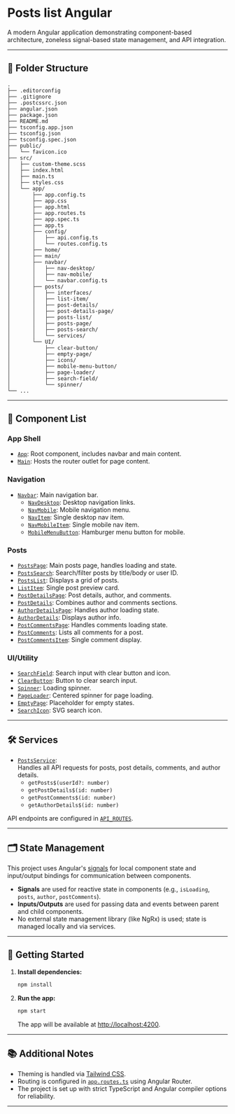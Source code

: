 # Posts list Angular

A modern Angular application demonstrating component-based architecture, zoneless signal-based state management, and API integration.

---

## 📁 Folder Structure

```
.
├── .editorconfig
├── .gitignore
├── .postcssrc.json
├── angular.json
├── package.json
├── README.md
├── tsconfig.app.json
├── tsconfig.json
├── tsconfig.spec.json
├── public/
│   └── favicon.ico
├── src/
│   ├── custom-theme.scss
│   ├── index.html
│   ├── main.ts
│   ├── styles.css
│   └── app/
│       ├── app.config.ts
│       ├── app.css
│       ├── app.html
│       ├── app.routes.ts
│       ├── app.spec.ts
│       ├── app.ts
│       ├── config/
│       │   ├── api.config.ts
│       │   └── routes.config.ts
│       ├── home/
│       ├── main/
│       ├── navbar/
│       │   ├── nav-desktop/
│       │   ├── nav-mobile/
│       │   └── navbar.config.ts
│       ├── posts/
│       │   ├── interfaces/
│       │   ├── list-item/
│       │   ├── post-details/
│       │   ├── post-details-page/
│       │   ├── posts-list/
│       │   ├── posts-page/
│       │   ├── posts-search/
│       │   └── services/
│       └── UI/
│           ├── clear-button/
│           ├── empty-page/
│           ├── icons/
│           ├── mobile-menu-button/
│           ├── page-loader/
│           ├── search-field/
│           └── spinner/
└── ...
```

---

## 🧩 Component List

### **App Shell**

- [`App`](src/app/app.ts): Root component, includes navbar and main content.
- [`Main`](src/app/main/main.ts): Hosts the router outlet for page content.

### **Navigation**

- [`Navbar`](src/app/navbar/navbar.ts): Main navigation bar.
  - [`NavDesktop`](src/app/navbar/nav-desktop/nav-desktop.ts): Desktop navigation links.
  - [`NavMobile`](src/app/navbar/nav-mobile/nav-mobile.ts): Mobile navigation menu.
  - [`NavItem`](src/app/navbar/nav-desktop/nav-item/nav-item.ts): Single desktop nav item.
  - [`NavMobileItem`](src/app/navbar/nav-mobile/nav-mobile-item/nav-mobile-item.ts): Single mobile nav item.
  - [`MobileMenuButton`](src/app/UI/mobile-menu-button/mobile-menu-button.ts): Hamburger menu button for mobile.

### **Posts**

- [`PostsPage`](src/app/posts/posts-page/posts-page.ts): Main posts page, handles loading and state.
- [`PostsSearch`](src/app/posts/posts-search/posts-search.ts): Search/filter posts by title/body or user ID.
- [`PostsList`](src/app/posts/posts-list/posts-list.ts): Displays a grid of posts.
- [`ListItem`](src/app/posts/list-item/list-item.ts): Single post preview card.
- [`PostDetailsPage`](src/app/posts/post-details-page/post-details-page.ts): Post details, author, and comments.
- [`PostDetails`](src/app/posts/post-details/post-details.ts): Combines author and comments sections.
- [`AuthorDetailsPage`](src/app/posts/post-details/author-details-page/author-details-page.ts): Handles author loading state.
- [`AuthorDetails`](src/app/posts/post-details/author-details/author-details.ts): Displays author info.
- [`PostCommentsPage`](src/app/posts/post-details/post-comments-page/post-comments-page.ts): Handles comments loading state.
- [`PostComments`](src/app/posts/post-details/post-comments/post-comments.ts): Lists all comments for a post.
- [`PostCommentsItem`](src/app/posts/post-details/post-comments-item/post-comments-item.ts): Single comment display.

### **UI/Utility**

- [`SearchField`](src/app/UI/search-field/search-field.ts): Search input with clear button and icon.
- [`ClearButton`](src/app/UI/clear-button/clear-button.ts): Button to clear search input.
- [`Spinner`](src/app/UI/spinner/spinner.ts): Loading spinner.
- [`PageLoader`](src/app/UI/page-loader/page-loader.ts): Centered spinner for page loading.
- [`EmptyPage`](src/app/UI/empty-page/empty-page.ts): Placeholder for empty states.
- [`SearchIcon`](src/app/UI/icons/search-icon/search-icon.ts): SVG search icon.

---

## 🛠️ Services

- [`PostsService`](src/app/posts/services/posts-service.ts):  
  Handles all API requests for posts, post details, comments, and author details.
  - `getPosts$(userId?: number)`
  - `getPostDetails$(id: number)`
  - `getPostComments$(id: number)`
  - `getAuthorDetails$(id: number)`

API endpoints are configured in [`API_ROUTES`](src/app/config/api.config.ts).

---

## 🗂️ State Management

This project uses Angular's [signals](https://angular.dev/reference/signals) for local component state and input/output bindings for communication between components.

- **Signals** are used for reactive state in components (e.g., `isLoading`, `posts`, `author`, `postComments`).
- **Inputs/Outputs** are used for passing data and events between parent and child components.
- No external state management library (like NgRx) is used; state is managed locally and via services.

---

## 🚀 Getting Started

1. **Install dependencies:**
   ```sh
   npm install
   ```
2. **Run the app:**
   ```sh
   npm start
   ```
   The app will be available at [http://localhost:4200](http://localhost:4200).

---

## 📚 Additional Notes

- Theming is handled via [Tailwind CSS](https://tailwindcss.com/).
- Routing is configured in [`app.routes.ts`](src/app/app.routes.ts) using Angular Router.
- The project is set up with strict TypeScript and Angular compiler options for reliability.

---
